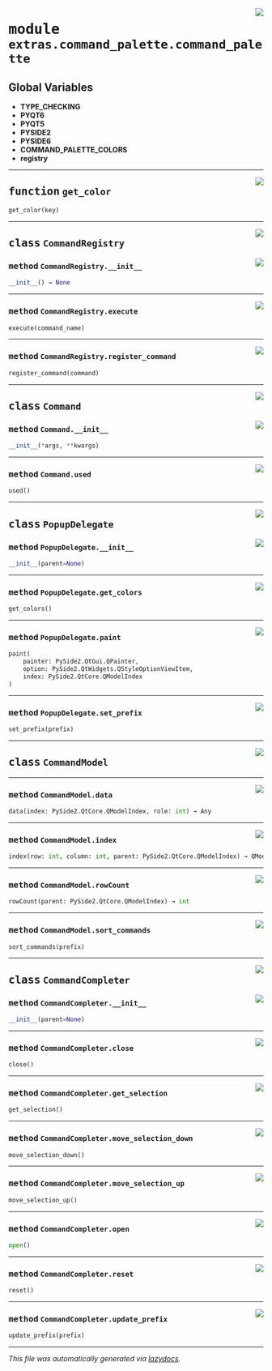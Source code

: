 <!-- markdownlint-disable -->

<a href="..\..\qtstrap\extras\command_palette\command_palette.py#L0"><img align="right" style="float:right;" src="https://img.shields.io/badge/-source-cccccc?style=flat-square"></a>

# <kbd>module</kbd> `extras.command_palette.command_palette`




**Global Variables**
---------------
- **TYPE_CHECKING**
- **PYQT6**
- **PYQT5**
- **PYSIDE2**
- **PYSIDE6**
- **COMMAND_PALETTE_COLORS**
- **registry**

---

<a href="..\..\qtstrap\extras\command_palette\command_palette.py#L26"><img align="right" style="float:right;" src="https://img.shields.io/badge/-source-cccccc?style=flat-square"></a>

## <kbd>function</kbd> `get_color`

```python
get_color(key)
```






---

<a href="..\..\qtstrap\extras\command_palette\command_palette.py#L30"><img align="right" style="float:right;" src="https://img.shields.io/badge/-source-cccccc?style=flat-square"></a>

## <kbd>class</kbd> `CommandRegistry`




<a href="..\..\qtstrap\extras\command_palette\command_palette.py#L31"><img align="right" style="float:right;" src="https://img.shields.io/badge/-source-cccccc?style=flat-square"></a>

### <kbd>method</kbd> `CommandRegistry.__init__`

```python
__init__() → None
```








---

<a href="..\..\qtstrap\extras\command_palette\command_palette.py#L40"><img align="right" style="float:right;" src="https://img.shields.io/badge/-source-cccccc?style=flat-square"></a>

### <kbd>method</kbd> `CommandRegistry.execute`

```python
execute(command_name)
```





---

<a href="..\..\qtstrap\extras\command_palette\command_palette.py#L35"><img align="right" style="float:right;" src="https://img.shields.io/badge/-source-cccccc?style=flat-square"></a>

### <kbd>method</kbd> `CommandRegistry.register_command`

```python
register_command(command)
```






---

<a href="..\..\qtstrap\extras\command_palette\command_palette.py#L47"><img align="right" style="float:right;" src="https://img.shields.io/badge/-source-cccccc?style=flat-square"></a>

## <kbd>class</kbd> `Command`




<a href="..\..\qtstrap\extras\command_palette\command_palette.py#L48"><img align="right" style="float:right;" src="https://img.shields.io/badge/-source-cccccc?style=flat-square"></a>

### <kbd>method</kbd> `Command.__init__`

```python
__init__(*args, **kwargs)
```








---

<a href="..\..\qtstrap\extras\command_palette\command_palette.py#L56"><img align="right" style="float:right;" src="https://img.shields.io/badge/-source-cccccc?style=flat-square"></a>

### <kbd>method</kbd> `Command.used`

```python
used()
```






---

<a href="..\..\qtstrap\extras\command_palette\command_palette.py#L60"><img align="right" style="float:right;" src="https://img.shields.io/badge/-source-cccccc?style=flat-square"></a>

## <kbd>class</kbd> `PopupDelegate`




<a href="..\..\qtstrap\extras\command_palette\command_palette.py#L61"><img align="right" style="float:right;" src="https://img.shields.io/badge/-source-cccccc?style=flat-square"></a>

### <kbd>method</kbd> `PopupDelegate.__init__`

```python
__init__(parent=None)
```








---

<a href="..\..\qtstrap\extras\command_palette\command_palette.py#L65"><img align="right" style="float:right;" src="https://img.shields.io/badge/-source-cccccc?style=flat-square"></a>

### <kbd>method</kbd> `PopupDelegate.get_colors`

```python
get_colors()
```





---

<a href="..\..\qtstrap\extras\command_palette\command_palette.py#L75"><img align="right" style="float:right;" src="https://img.shields.io/badge/-source-cccccc?style=flat-square"></a>

### <kbd>method</kbd> `PopupDelegate.paint`

```python
paint(
    painter: PySide2.QtGui.QPainter,
    option: PySide2.QtWidgets.QStyleOptionViewItem,
    index: PySide2.QtCore.QModelIndex
)
```





---

<a href="..\..\qtstrap\extras\command_palette\command_palette.py#L72"><img align="right" style="float:right;" src="https://img.shields.io/badge/-source-cccccc?style=flat-square"></a>

### <kbd>method</kbd> `PopupDelegate.set_prefix`

```python
set_prefix(prefix)
```






---

<a href="..\..\qtstrap\extras\command_palette\command_palette.py#L143"><img align="right" style="float:right;" src="https://img.shields.io/badge/-source-cccccc?style=flat-square"></a>

## <kbd>class</kbd> `CommandModel`







---

<a href="..\..\qtstrap\extras\command_palette\command_palette.py#L155"><img align="right" style="float:right;" src="https://img.shields.io/badge/-source-cccccc?style=flat-square"></a>

### <kbd>method</kbd> `CommandModel.data`

```python
data(index: PySide2.QtCore.QModelIndex, role: int) → Any
```





---

<a href="..\..\qtstrap\extras\command_palette\command_palette.py#L165"><img align="right" style="float:right;" src="https://img.shields.io/badge/-source-cccccc?style=flat-square"></a>

### <kbd>method</kbd> `CommandModel.index`

```python
index(row: int, column: int, parent: PySide2.QtCore.QModelIndex) → QModelIndex
```





---

<a href="..\..\qtstrap\extras\command_palette\command_palette.py#L152"><img align="right" style="float:right;" src="https://img.shields.io/badge/-source-cccccc?style=flat-square"></a>

### <kbd>method</kbd> `CommandModel.rowCount`

```python
rowCount(parent: PySide2.QtCore.QModelIndex) → int
```





---

<a href="..\..\qtstrap\extras\command_palette\command_palette.py#L146"><img align="right" style="float:right;" src="https://img.shields.io/badge/-source-cccccc?style=flat-square"></a>

### <kbd>method</kbd> `CommandModel.sort_commands`

```python
sort_commands(prefix)
```






---

<a href="..\..\qtstrap\extras\command_palette\command_palette.py#L169"><img align="right" style="float:right;" src="https://img.shields.io/badge/-source-cccccc?style=flat-square"></a>

## <kbd>class</kbd> `CommandCompleter`




<a href="..\..\qtstrap\extras\command_palette\command_palette.py#L170"><img align="right" style="float:right;" src="https://img.shields.io/badge/-source-cccccc?style=flat-square"></a>

### <kbd>method</kbd> `CommandCompleter.__init__`

```python
__init__(parent=None)
```








---

<a href="..\..\qtstrap\extras\command_palette\command_palette.py#L200"><img align="right" style="float:right;" src="https://img.shields.io/badge/-source-cccccc?style=flat-square"></a>

### <kbd>method</kbd> `CommandCompleter.close`

```python
close()
```





---

<a href="..\..\qtstrap\extras\command_palette\command_palette.py#L231"><img align="right" style="float:right;" src="https://img.shields.io/badge/-source-cccccc?style=flat-square"></a>

### <kbd>method</kbd> `CommandCompleter.get_selection`

```python
get_selection()
```





---

<a href="..\..\qtstrap\extras\command_palette\command_palette.py#L224"><img align="right" style="float:right;" src="https://img.shields.io/badge/-source-cccccc?style=flat-square"></a>

### <kbd>method</kbd> `CommandCompleter.move_selection_down`

```python
move_selection_down()
```





---

<a href="..\..\qtstrap\extras\command_palette\command_palette.py#L217"><img align="right" style="float:right;" src="https://img.shields.io/badge/-source-cccccc?style=flat-square"></a>

### <kbd>method</kbd> `CommandCompleter.move_selection_up`

```python
move_selection_up()
```





---

<a href="..\..\qtstrap\extras\command_palette\command_palette.py#L195"><img align="right" style="float:right;" src="https://img.shields.io/badge/-source-cccccc?style=flat-square"></a>

### <kbd>method</kbd> `CommandCompleter.open`

```python
open()
```





---

<a href="..\..\qtstrap\extras\command_palette\command_palette.py#L192"><img align="right" style="float:right;" src="https://img.shields.io/badge/-source-cccccc?style=flat-square"></a>

### <kbd>method</kbd> `CommandCompleter.reset`

```python
reset()
```





---

<a href="..\..\qtstrap\extras\command_palette\command_palette.py#L205"><img align="right" style="float:right;" src="https://img.shields.io/badge/-source-cccccc?style=flat-square"></a>

### <kbd>method</kbd> `CommandCompleter.update_prefix`

```python
update_prefix(prefix)
```








---

_This file was automatically generated via [lazydocs](https://github.com/ml-tooling/lazydocs)._
